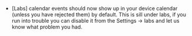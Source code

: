- [Labs] calendar events should now show up in your device calendar (unless you have rejected them) by default. This is sill under labs, if you run into trouble you can disable it from the Settings -> labs and let us know what problem you had.